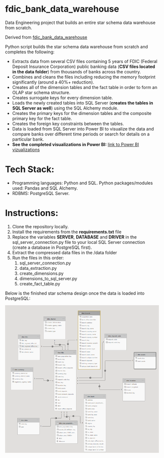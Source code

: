 # fdic_bank_data_warehouse
Data Engineering project that builds an entire star schema data warehouse from scratch. 

Derived from [fdic_bank_data_warehouse](https://github.com/Ludwinic1/fdic_bank_data_warehouse)

Python script builds the star schema data warehouse from scratch and completes the following:
- Extracts data from several CSV files containing 5 years of FDIC (Federal Deposit Insurance Corporation) public banking data (**CSV files located in the data folder**) from thousands of banks across the country.
- Combines and cleans the files including reducing the memory footprint significantly (around a 40%+ reduction). 
- Creates all of the dimension tables and the fact table in order to form an OLAP star schema structure.  
- Creates surrogate keys for every dimension table.
- Loads the newly created tables into SQL Server (**creates the tables in SQL Server as well**) using the SQL Alchemy module.
- Creates the primary keys for the dimension tables and the composite primary key for the fact table.
- Creates the foreign key constraints between the tables.  
- Data is loaded from SQL Server into Power BI to visualize the data and compare banks over different time periods or search for details on a particular bank.  
- **See the completed visualizations in Power BI:** 
[link to Power BI vizualizations](https://app.powerbi.com/view?r=eyJrIjoiMWFjNTg0NDktNTZiYi00YWI4LWE2MGEtY2ZjYzJmMmExOGM1IiwidCI6IjE4MDUyNDY3LTFjMmQtNGZjYy1iYjhlLWMxOWNmZDQ2YzAyZCIsImMiOjN9)

 # Tech Stack:
- Programming languages:  Python and SQL.  Python packages/modules used:  Pandas and SQL Alchemy.
- RDBMS:  PostgreSQL Server.
  

# Instructions:
1. Clone the repository locally.
2. Install the requirements from the **requirements.txt** file
3. Replace the variables **SERVER**, **DATABASE** and **DRIVER** in the sql_server_connection.py file to your local SQL Server connection (create a database in PostgreSQL first).
4. Extract the compressed data files in the /data folder
5. Run the files in this order:
   1. sql_server_connection.py
   2. data_extraction.py
   3. create_dimensions.py
   4. dimensions_to_sql_server.py
   5. create_fact_table.py

Below is the finished star schema design once the data is loaded into PostgreSQL:

![](/Star_Schema_Picture.PNG)





